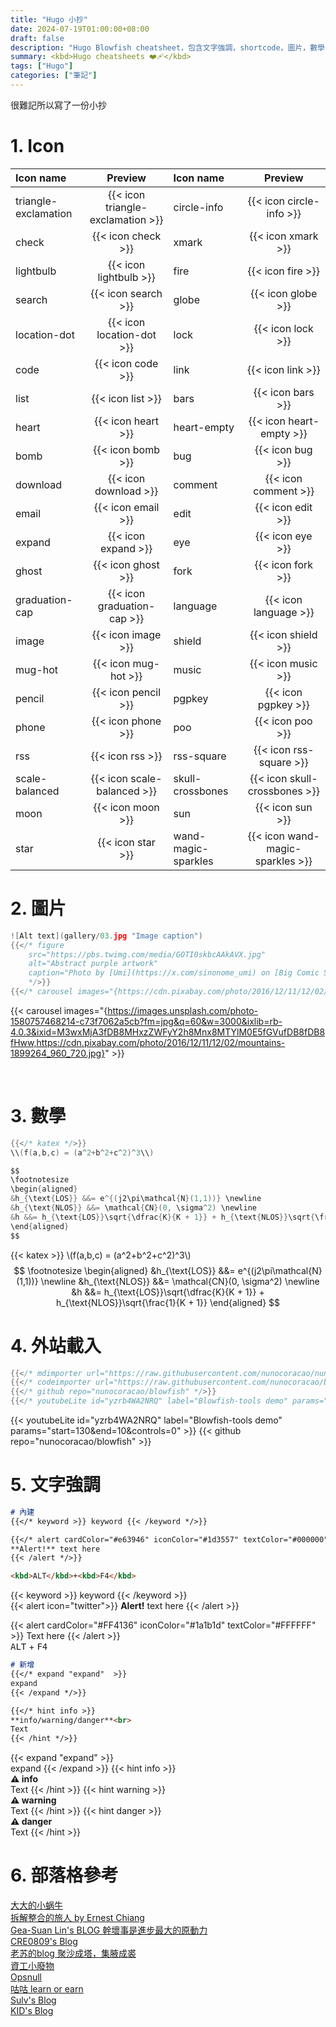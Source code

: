 ```yaml
---
title: "Hugo 小抄"
date: 2024-07-19T01:00:00+08:00
draft: false
description: "Hugo Blowfish cheatsheet，包含文字強調，shortcode，圖片，數學渲染，還有外站載入程式和MarkDown。"
summary: <kbd>Hugo cheatsheets ❤️‍🩹</kbd>
tags: ["Hugo"]
categories: ["筆記"]
---
```


很難記所以寫了一份小抄

# 1. Icon



| Icon name                       | Preview                           | Icon name            | Preview                           |
| :------------------------------ | :------------------------------: | :-------------------- | :------------------------------:  |
| <span class="bg-color">triangle-exclamation</span> | {{< icon triangle-exclamation >}} | <span class="bg-color">circle-info</span> | {{< icon circle-info >}} |
| <span class="bg-color">check</span> | {{< icon check >}} | <span class="bg-color">xmark</span> | {{< icon xmark >}} |
| <span class="bg-color">lightbulb</span> | {{< icon lightbulb >}} | <span class="bg-color">fire</span> | {{< icon fire >}} |
| <span class="bg-color">search</span> | {{< icon search >}} | <span class="bg-color">globe</span> | {{< icon globe >}} |
| <span class="bg-color">location-dot</span> | {{< icon location-dot >}} | <span class="bg-color">lock</span> | {{< icon lock >}} |
| <span class="bg-color">code</span> | {{< icon code >}} | <span class="bg-color">link</span> | {{< icon link >}}                |
| list                            | {{< icon list >}}                 | bars                 | {{< icon bars >}}                 |
| heart                           | {{< icon heart >}}                | heart-empty          | {{< icon heart-empty >}}          |
| bomb                            | {{< icon bomb >}}                 | bug                  | {{< icon bug >}}                  |
| download                        | {{< icon download >}}             | comment              | {{< icon comment >}}              |
| email                           | {{< icon email >}}                | edit                 | {{< icon edit >}}                 |
| expand                          | {{< icon expand >}}               | eye                  | {{< icon eye >}}                  |
| ghost                           | {{< icon ghost >}}                | fork                 | {{< icon fork >}}                 |
| graduation-cap                  | {{< icon graduation-cap >}}       | language             | {{< icon language >}}             |
| image                           | {{< icon image >}}                | shield               | {{< icon shield >}}               |
| mug-hot                         | {{< icon mug-hot >}}              | music                | {{< icon music >}}                |
| pencil                          | {{< icon pencil >}}               | pgpkey               | {{< icon pgpkey >}}               |
| phone                           | {{< icon phone >}}                | poo                  | {{< icon poo >}}                  |
| rss                             | {{< icon rss >}}                  | rss-square           | {{< icon rss-square >}}           |
| scale-balanced                  | {{< icon scale-balanced >}}       | skull-crossbones     | {{< icon skull-crossbones >}}     |
| moon                            | {{< icon moon >}}                 | sun                  | {{< icon sun >}}                  |
| star                            | {{< icon star >}}                 | wand-magic-sparkles  | {{< icon wand-magic-sparkles >}}  |


# 2. 圖片
```go
![Alt text](gallery/03.jpg "Image caption")
{{</* figure
    src="https://pbs.twimg.com/media/GOTI0skbcAAkAVX.jpg"
    alt="Abstract purple artwork"
    caption="Photo by [Umi](https://x.com/sinonome_umi) on [Big Comic Superior](https://bigcomicbros.net/magazines/83422/)"
    */>}}
{{</* carousel images="{https://cdn.pixabay.com/photo/2016/12/11/12/02/mountains-1899264_960_720.jpg, gallery/03.jpg, gallery/01.jpg, gallery/02.jpg, gallery/04.jpg}" */>}}
```
{{< carousel images="{https://images.unsplash.com/photo-1580757468214-c73f7062a5cb?fm=jpg&q=60&w=3000&ixlib=rb-4.0.3&ixid=M3wxMjA3fDB8MHxzZWFyY2h8Mnx8MTYlM0E5fGVufDB8fDB8fHww,https://cdn.pixabay.com/photo/2016/12/11/12/02/mountains-1899264_960_720.jpg}" >}}

<br>

# 3. 數學
```C
{{</* katex */>}}
\\(f(a,b,c) = (a^2+b^2+c^2)^3\\)

$$
\footnotesize
\begin{aligned}
&h_{\text{LOS}} &&= e^{(j2\pi\mathcal{N}(1,1))} \newline
&h_{\text{NLOS}} &&= \mathcal{CN}(0, \sigma^2) \newline
&h &&= h_{\text{LOS}}\sqrt{\dfrac{K}{K + 1}} + h_{\text{NLOS}}\sqrt{\frac{1}{K + 1}}
\end{aligned}
$$
```

{{< katex >}}
\\(f(a,b,c) = (a^2+b^2+c^2)^3\\)
$$
\footnotesize
\begin{aligned}
&h_{\text{LOS}} &&= e^{(j2\pi\mathcal{N}(1,1))} \newline
&h_{\text{NLOS}} &&= \mathcal{CN}(0, \sigma^2) \newline
&h &&= h_{\text{LOS}}\sqrt{\dfrac{K}{K + 1}} + h_{\text{NLOS}}\sqrt{\frac{1}{K + 1}}
\end{aligned}
$$



# 4. 外站載入
```go
{{</* mdimporter url="https://raw.githubusercontent.com/nunocoracao/nunocoracao/master/README.md" */>}}
{{</* codeimporter url="https://raw.githubusercontent.com/nunocoracao/blowfish/main/layouts/shortcodes/mdimporter.html" type="go" */>}}
{{</* github repo="nunocoracao/blowfish" */>}}
{{</* youtubeLite id="yzrb4WA2NRQ" label="Blowfish-tools demo" params="start=130&end=10&controls=0" */>}}
```
{{< youtubeLite id="yzrb4WA2NRQ" label="Blowfish-tools demo" params="start=130&end=10&controls=0" >}}
{{< github repo="nunocoracao/blowfish" >}}


# 5. 文字強調
```md
# 內建
{{</* keyword >}} keyword {{< /keyword */>}}

{{</* alert cardColor="#e63946" iconColor="#1d3557" textColor="#000000" >}}
**Alert!** text here
{{< /alert */>}}

<kbd>ALT</kbd>+<kbd>F4</kbd>
```

{{< keyword >}} keyword {{< /keyword >}}<br>
{{< alert icon="twitter">}}
**Alert!** text here
{{< /alert >}}  


{{< alert  cardColor="#FF4136" iconColor="#1a1b1d" textColor="#FFFFFF" >}}
Text here
{{< /alert >}}  
<kbd>ALT</kbd> + <kbd>F4</kbd>

```md
# 新增
{{</* expand "expand"  >}}
expand
{{< /expand */>}}

{{</* hint info >}}
**info/warning/danger**<br>
Text
{{< /hint */>}}
```

{{< expand "expand"  >}}  
expand
{{< /expand >}}
{{< hint info >}}  
**⚠️ info**<br>
Text
{{< /hint >}}
{{< hint warning >}}  
**⚠️ warning**<br>
Text
{{< /hint >}}
{{< hint danger >}}  
**⚠️ danger**<br>
Text
{{< /hint >}}

# 6. 部落格參考

[大大的小蜗牛](https://www.eallion.com/)  
[拆解整合的旅人 by Ernest Chiang](https://www.ernestchiang.com/zh/)  
[Gea-Suan Lin's BLOG 幹壞事是進步最大的原動力](https://blog.gslin.org/)  
[CRE0809's Blog](https://blog.cre0809.com/)  
[老苏的blog 聚沙成塔，集腋成裘](https://laosu.tech/)  
[資工小廢物](https://blog.giveanornot.com/zh-hant/)  
[Opsnull](https://blog.opsnull.com/)  
[咕咕 learn or earn](https://blog.laoda.de/)  
[Sulv's Blog](https://www.sulvblog.cn/)  
[KID's Blog](https://blog.jyhsu.tw/)  